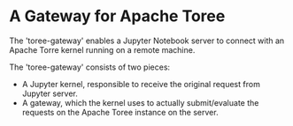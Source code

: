 # A Gateway for Apache Toree

The 'toree-gateway' enables a Jupyter Notebook server to connect with an Apache Torre kernel running on a remote machine.

The 'toree-gateway' consists of two pieces:

  * A Jupyter kernel, responsible to receive the original request from Jupyter server.
  * A gateway, which the kernel uses to actually submit/evaluate the requests on the Apache Toree instance on the server.
